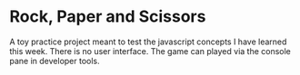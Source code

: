 # Rock, Paper and Scissors

A toy practice project meant to test the javascript concepts I have learned this week.
There is no user interface. The game can played via the console pane in developer tools.
